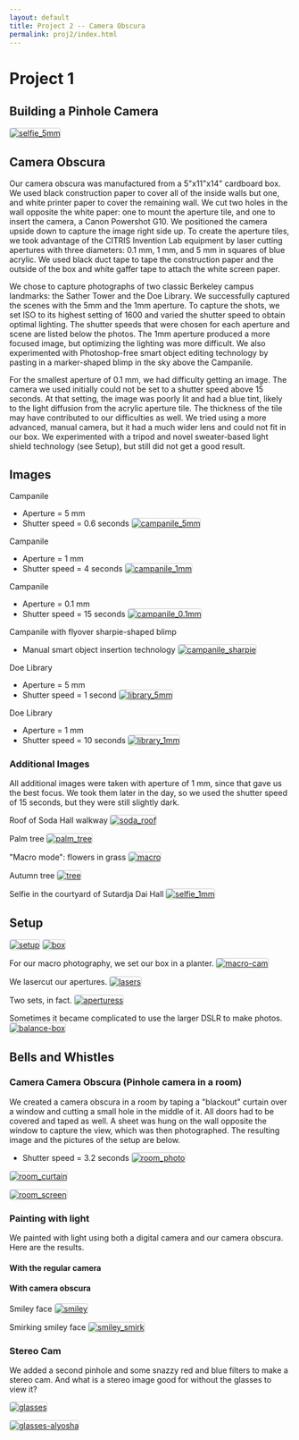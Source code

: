 ```yaml
---
layout: default
title: Project 2 -- Camera Obscura
permalink: proj2/index.html
---
```


<style type="text/css">
img {
    max-width: 150px;
    border: 1px solid #CCC;
    border-radius: 4px;
}
</style> 

# Project 1

## Building a Pinhole Camera

[![selfie_5mm](selfie_5mm.jpg)](selfie_5mm.jpg)

## Camera Obscura
Our camera obscura was manufactured from a 5"x11"x14" cardboard box. We used black construction paper to cover all of the inside walls but one, and white printer paper to cover the remaining wall. We cut two holes in the wall opposite the white paper: one to mount the aperture tile, and one to insert the camera, a Canon Powershot G10. We positioned the camera upside down to capture the image right side up. To create the aperture tiles, we took advantage of the CITRIS Invention Lab equipment by laser cutting apertures with three diameters: 0.1 mm, 1 mm, and 5 mm in squares of blue acrylic. We used black duct tape to tape the construction paper and the outside of the box and white gaffer tape to attach the white screen paper.

We chose to capture photographs of two classic Berkeley campus landmarks: the Sather Tower and the Doe Library. We successfully captured the scenes with the 5mm and the 1mm aperture. To capture the shots, we set ISO to its highest setting of 1600 and varied the shutter speed to obtain optimal lighting. The shutter speeds that were chosen for each aperture and scene are listed below the photos. The 1mm aperture produced a more focused image, but optimizing the lighting was more difficult. We also experimented with Photoshop-free smart object editing technology by pasting in a marker-shaped blimp in the sky above the Campanile.

For the smallest aperture of 0.1 mm, we had difficulty getting an image. The camera we used initially could not be set to a shutter speed above 15 seconds. At that setting, the image was poorly lit and had a blue tint, likely to the light diffusion from the acrylic aperture tile. The thickness of the tile may have contributed to our difficulties as well. We tried using a more advanced, manual camera, but it had a much wider lens and could not fit in our box. We experimented with a tripod and novel sweater-based light shield technology (see Setup), but still did not get a good result.


## Images

Campanile
* Aperture = 5 mm
* Shutter speed = 0.6 seconds
[![campanile_5mm](campanile_5mm.jpg)](campanile_5mm.jpg)

Campanile
* Aperture = 1 mm
* Shutter speed = 4 seconds
[![campanile_1mm](campanile_1mm.jpg)](campanile_1mm.jpg)

Campanile
* Aperture = 0.1 mm
* Shutter speed = 15 seconds
[![campanile_0.1mm](campanile_0.1mm.jpg)](campanile_0.1mm.jpg)

Campanile with flyover sharpie-shaped blimp
* Manual smart object insertion technology
[![campanile_sharpie](campanile_sharpie.jpg)](campanile_sharpie.jpg)

Doe Library
* Aperture = 5 mm
* Shutter speed = 1 second
[![library_5mm](library_5mm.jpg)](library_5mm.jpg)

Doe Library
* Aperture = 1 mm
* Shutter speed = 10 seconds
[![library_1mm](library_1mm.jpg)](library_1mm.jpg)

### Additional Images
All additional images were taken with aperture of 1 mm, since that gave us the best focus. We took them later in the day, so we used the shutter speed of 15 seconds, but they were still slightly dark.

Roof of Soda Hall walkway
[![soda_roof](soda_roof.jpg)](soda_roof.jpg)

Palm tree
[![palm_tree](palm_tree.jpg)](palm_tree.jpg)

"Macro mode": flowers in grass
[![macro](macro.jpg)](macro.jpg)

Autumn tree
[![tree](tree.jpg)](tree.jpg)

Selfie in the courtyard of Sutardja Dai Hall
[![selfie_1mm](selfie_1mm.jpg)](selfie_1mm.jpg)

## Setup

[![setup](setup.jpg)](setup.jpg)
[![box](box.jpg)](box.jpg)

For our macro photography, we set our box in a planter.
[![macro-cam](macro-cam.jpg)](macro-cam.jpg)

We lasercut our apertures.
[![lasers](lasers.jpg)](lasers.jpg)

Two sets, in fact.
[![aperturess](apertures.jpg)](apertures.jpg)

Sometimes it became complicated to use the larger DSLR to make photos.
[![balance-box](balance-box.jpg)](balance-box.jpg)

## Bells and Whistles

### Camera Camera Obscura (Pinhole camera in a room)

We created a camera obscura in a room by taping a "blackout" curtain over a window and cutting a small hole in the middle of it. All doors had to be covered and taped as well. A sheet was hung on the wall opposite the window to capture the view, which was then photographed. The resulting image and the pictures of the setup are below.

* Shutter speed = 3.2 seconds
[![room_photo](room_photo.jpg)](room_photo.jpg)

[![room_curtain](room_curtain.jpg)](room_curtain.jpg)

[![room_screen](room_screen.jpg)](room_screen.jpg)

### Painting with light
We painted with light using both a digital camera and our camera obscura. Here are the results.

#### With the regular camera


#### With camera obscura

Smiley face
[![smiley](smiley.jpg)](smiley.jpg)

Smirking smiley face
[![smiley_smirk](smiley_smirk.jpg)](smiley_smirk.jpg)

### Stereo Cam

We added a second pinhole and some snazzy red and blue filters to make a stereo cam.  And what is a stereo image good for without the glasses to view it?

[![glasses](glasses.jpg)](glasses.jpg)

[![glasses-alyosha](glasses-alyosha.jpg)](glasses-alyosha.jpg)
